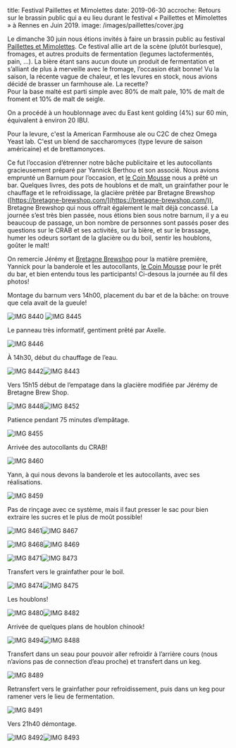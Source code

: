 title: Festival Paillettes et Mimolettes
date: 2019-06-30
accroche: Retours sur le brassin public qui a eu lieu durant le festival « Paillettes et Mimolettes » à Rennes en Juin 2019.
image: /images/paillettes/cover.jpg

Le dimanche 30 juin nous étions invités à faire un brassin public au festival [Paillettes et Mimolettes](https://paillettesetmimolettes.fr/). Ce festival allie art de la scène (plutôt burlesque), fromages, et autres produits de fermentation (legumes lactofermentés, pain, …). La bière étant sans aucun doute un produit de fermentation et s’alliant de plus à merveille avec le fromage, l’occasion était bonne! Vu la saison, la récente vague de chaleur, et les levures en stock, nous avions décidé de brasser un farmhouse ale. La recette?  
Pour la base malté est parti simple avec 80% de malt pale, 10% de malt de froment et 10% de malt de seigle.

On a procédé à un houblonnage avec du East kent golding (4%) sur 60 min, équivalent à environ 20 IBU.  

Pour la levure, c'est la American Farmhouse ale ou C2C de chez Omega Yeast lab. C'est un blend de saccharomyces (type levure de saison américaine) et de brettamonyces.

Ce fut l’occasion d’étrenner notre bâche publicitaire et les autocollants gracieusement préparé par Yannick Berthou et son associé. Nous avions emprunté un Barnum pour l’occasion, et [le Coin Mousse](https://www.lecoinmousse.com/) nous a prêté un bar. Quelques livres, des pots de houblons et de malt, un grainfather pour le chauffage et le refroidissage, la glacière prêtée par Bretagne Brewshop ([https://bretagne-brewshop.com/](https://bretagne-brewshop.com/)), Bretagne Brewshop qui nous offrait également le malt déjà concassé. La journée s’est très bien passée, nous étions bien sous notre barnum, il y a eu beaucoup de passage, un bon nombre de personnes sont passés poser des questions sur le CRAB et ses activités, sur la bière, et sur le brassage, humer les odeurs sortant de la glacière ou du boil, sentir les houblons, goûter le malt!

On remercie Jérémy et  [Bretagne Brewshop](https://bretagne-brewshop.com/) pour la matière première, Yannick pour la banderole et les autocollants, [le Coin Mousse](https://www.lecoinmousse.com/) pour le prêt du bar, et bien entendu tous les participants! Ci-desous la journée au fil des photos!

Montage du barnum vers 14h00, placement  du bar et de la bâche: on trouve que cela avait de la gueule!

![IMG 8440](/images/paillettes/IMG_8440.jpg)
![IMG 8445](/images/paillettes/IMG_8445.jpg)

Le panneau très informatif, gentiment prêté par Axelle.

![IMG 8446](/images/paillettes/cover.jpg)

À 14h30, début du chauffage de l’eau.

 ![IMG 8442](/images/paillettes/IMG_8442.jpg)![IMG 8443](/images/paillettes/IMG_8443.jpg)

Vers 15h15 début de l’empatage dans la glacière modifiée par Jérémy de Bretagne Brew Shop. 

![IMG 8448](/images/paillettes/IMG_8448.jpg)![IMG 8452](/images/paillettes/IMG_8452.jpg)

Patience pendant 75 minutes d’empâtage.

![IMG 8455](/images/paillettes/IMG_8455.jpg)

Arrivée des autocollants du CRAB!

![IMG 8460](/images/paillettes/IMG_8460.jpg)

Yann, à qui nous devons la banderole et les autocollants, avec ses réalisations.

![IMG 8459](/images/paillettes/MG_8459.jpeg)

Pas de rinçage avec ce système, mais il faut presser le sac pour bien extraire les sucres et le plus de moût possible!

![IMG 8461](/images/paillettes/IMG_8461.jpg)![IMG 8467](/images/paillettes/IMG_8467.jpg)

![IMG 8468](/images/paillettes/IMG_8468.jpg)![IMG 8469](/images/paillettes/IMG_8469.jpg)

![IMG 8471](/images/paillettes/IMG_8471.jpg)![IMG 8473](/images/paillettes/IMG_8473.jpg)

Transfert vers le grainfather pour le boil. 

![IMG 8474](/images/paillettes/IMG_8474.jpg)![IMG 8475](/images/paillettes/IMG_8475.jpg)

Les houblons!

![IMG 8480](/images/paillettes/IMG_8480.jpg)![IMG 8482](/images/paillettes/IMG_8482.jpg)

Arrivée de quelques plans de houblon chinook!

![IMG 8494](/images/paillettes/IMG_8494.jpg)![IMG 8488](/images/paillettes/IMG_8488.jpg)

Transfert dans un seau pour pouvoir aller refroidir à l’arrière cours (nous n’avions pas de connection d’eau proche) et transfert dans un keg. 

![IMG 8489](/images/paillettes/IMG_8489.jpg)

Retransfert vers le grainfather pour refroidissement, puis dans un keg pour ramener vers le lieu de fermentation.

![IMG 8491](/images/paillettes/IMG_8491.jpg)

Vers 21h40 démontage.

![IMG 8492](/images/paillettes/IMG_8492.jpg)![IMG 8493](/images/paillettes/IMG_8493.jpg)
